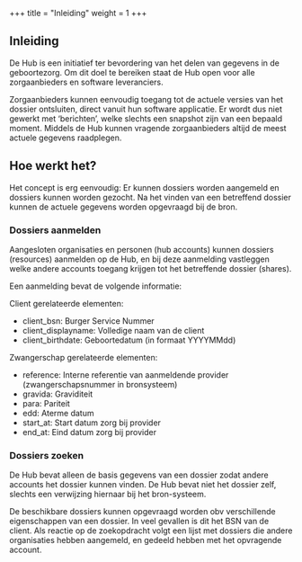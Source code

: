+++
title = "Inleiding"
weight = 1
+++
## Inleiding

De Hub is een initiatief ter bevordering van het delen van gegevens in de geboortezorg. Om dit doel te bereiken staat de Hub open voor alle zorgaanbieders en software leveranciers.

Zorgaanbieders kunnen eenvoudig toegang tot de actuele versies van het dossier ontsluiten, direct vanuit hun software applicatie. Er wordt dus niet gewerkt met ‘berichten’, welke slechts een snapshot zijn van een bepaald moment. Middels de Hub kunnen vragende zorgaanbieders altijd de meest actuele gegevens raadplegen.

## Hoe werkt het?
Het concept is erg eenvoudig: Er kunnen dossiers worden aangemeld en dossiers kunnen worden gezocht. Na het vinden van een betreffend dossier kunnen de actuele gegevens worden opgevraagd bij de bron.

### Dossiers aanmelden
Aangesloten organisaties en personen (hub accounts) kunnen dossiers (resources) aanmelden op de Hub, en bij deze aanmelding vastleggen welke andere accounts toegang krijgen tot het betreffende dossier (shares).

Een aanmelding bevat de volgende informatie:

Client gerelateerde elementen:

* client_bsn: Burger Service Nummer
* client_displayname: Volledige naam van de client
* client_birthdate: Geboortedatum (in formaat YYYYMMdd)

Zwangerschap gerelateerde elementen:

* reference: Interne referentie van aanmeldende provider (zwangerschapsnummer in bronsysteem)
* gravida: Graviditeit
* para: Pariteit
* edd: Aterme datum
* start_at: Start datum zorg bij provider
* end_at: Eind datum zorg bij provider

### Dossiers zoeken

De Hub bevat alleen de basis gegevens van een dossier zodat andere accounts het dossier kunnen vinden. De Hub bevat niet het dossier zelf, slechts een verwijzing hiernaar bij het bron-systeem.

De beschikbare dossiers kunnen opgevraagd worden obv verschillende eigenschappen van een dossier. In veel gevallen is dit het BSN van de client. Als reactie op de zoekopdracht volgt een lijst met dossiers die andere organisaties hebben aangemeld, en gedeeld hebben met het opvragende account.
